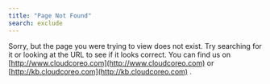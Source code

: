 ```yaml
---
title: "Page Not Found"
search: exclude
---  
```


Sorry, but the page you were trying to view does not exist. Try searching for it or looking at the URL to see if it looks correct.
You can find us on [http://www.cloudcoreo.com](http://www.cloudcoreo.com) or [http://kb.cloudcoreo.com](http://kb.cloudcoreo.com) .
